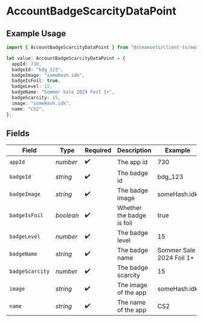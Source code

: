 # AccountBadgeScarcityDataPoint

## Example Usage

```typescript
import { AccountBadgeScarcityDataPoint } from "@steamsets/client-ts/models/components";

let value: AccountBadgeScarcityDataPoint = {
  appId: 730,
  badgeId: "bdg_123",
  badgeImage: "someHash.idk",
  badgeIsFoil: true,
  badgeLevel: 15,
  badgeName: "Sommer Sale 2024 Foil 1+",
  badgeScarcity: 15,
  image: "someHash.idk",
  name: "CS2",
};
```

## Fields

| Field                     | Type                      | Required                  | Description               | Example                   |
| ------------------------- | ------------------------- | ------------------------- | ------------------------- | ------------------------- |
| `appId`                   | *number*                  | :heavy_check_mark:        | The app id                | 730                       |
| `badgeId`                 | *string*                  | :heavy_check_mark:        | The badge id              | bdg_123                   |
| `badgeImage`              | *string*                  | :heavy_check_mark:        | The badge image           | someHash.idk              |
| `badgeIsFoil`             | *boolean*                 | :heavy_check_mark:        | Whether the badge is foil | true                      |
| `badgeLevel`              | *number*                  | :heavy_check_mark:        | The badge level           | 15                        |
| `badgeName`               | *string*                  | :heavy_check_mark:        | The badge name            | Sommer Sale 2024 Foil 1+  |
| `badgeScarcity`           | *number*                  | :heavy_check_mark:        | The badge scarcity        | 15                        |
| `image`                   | *string*                  | :heavy_check_mark:        | The image of the app      | someHash.idk              |
| `name`                    | *string*                  | :heavy_check_mark:        | The name of the app       | CS2                       |
